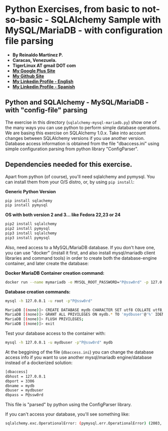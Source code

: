 # Python Exercises, from basic to not-so-basic - SQLAlchemy Sample with MySQL/MariaDB - with configuration file parsing

- **By Reinaldo Martínez P.**
- **Caracas, Venezuela.**
- **TigerLinux AT gmail DOT com**
- **[My Google Plus Site](https://plus.google.com/+ReinaldoMartinez)**
- **[My Github Site](https://github.com/tigerlinux)**
- **[My Linkedin Profile - English](https://ve.linkedin.com/in/tigerlinux/en)**
- **[My Linkedin Profile - Spanish](https://ve.linkedin.com/in/tigerlinux/es)**


## Python and SQLAlchemy - MySQL/MariaDB - with "config-file" parsing

The exercise in this directory (`sqlalchemy-mysql-mariadb.py`) show one of the many ways you can use python to perform simple database operations. We are basing this exercise on SQLAlchemy 1.0.x. Take into account changes between SQLAlchemy versions if you use another version. Database access information is obtained from the file "dbaccess.ini" using simple configuration parsing from python library "ConfigParser".


## Dependencies needed for this exercise.

Apart from python (of course), you'll need sqlalchemy and pymysql. You can install them from your O/S distro, or, by using `pip install`:

**Generic Python Version**

```bash
pip install sqlachemy
pip install pymysql
```

**OS with both version 2 and 3... like Fedora 22,23 or 24**

```bash
pip2 install sqlalchemy
pip2 install pymysql
pip3 install sqlalchemy
pip3 install pymysql
```

Also, need access to a MySQL/MariaDB database. If you don't have one, you can use "docker" (install it first, and also install mysql/mariadb client libraries and command tools) in order to create both the database-engine container, and later create the database:

**Docker MariaDB Container creation command:**

```bash
docker run --name mymariadb -e MYSQL_ROOT_PASSWORD="P@ssw0rd" -p 127.0.0.1:3306:3306 -d mariadb
```

**Database creation commands:**

```bash
mysql -h 127.0.0.1 -u root -p"P@ssw0rd"

MariaDB [(none)]> CREATE DATABASE mydb CHARACTER SET utf8 COLLATE utf8_general_ci;
MariaDB [(none)]> GRANT ALL PRIVILEGES ON mydb.* TO 'mydbuser'@'%' IDENTIFIED BY 'P@ssw0rd' WITH GRANT OPTION;
MariaDB [(none)]> FLUSH PRIVILEGES;
MariaDB [(none)]> exit
```

Test your database access to the container with:

```bash
mysql -h 127.0.0.1 -u mydbuser -p"P@ssw0rd" mydb
```

At the beggining of the file (`dbaccess.ini`) you can change the database access info if you want to use another mysql/mariadb engine/database instead of a dockerized solution:

```bash
[dbaccess]
dbhost = 127.0.0.1
dbport = 3306
dbname = mydb
dbuser = mydbuser
dbpass = P@ssw0rd
```

This file is "parsed" by python using the ConfigParser library.

If you can't access your database, you'll see something like:

```bash
sqlalchemy.exc.OperationalError: (pymysql.err.OperationalError) (2003, "Can't connect to MySQL server on '127.0.0.1' ([Errno 111] Connection refused)")
```


